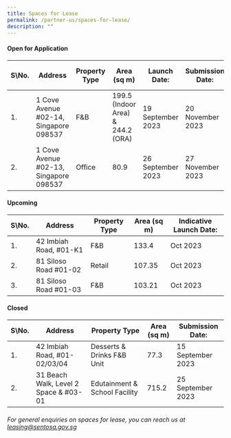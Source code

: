 ```yaml
---
title: Spaces for Lease
permalink: /partner-us/spaces-for-lease/
description: ""
---
```

#### **Open for Application**

| S\No. | Address | Property Type | Area (sq m) | Launch Date: | Submission Date: | Site Showround | Request for information |
| -------- | -------- | -------- | -------- | -------- | -------- | -------- | -------- |
 | 1. |  1 Cove Avenue #02-14, Singapore 098537 | F&B | 199.5 (Indoor Area) & 244.2 (ORA) | 19 September 2023 | 20 November 2023 | Upon request | [Register interest here](https://form.gov.sg/6507eb4e2ccd0f0012806905)
 | 2. |  1 Cove Avenue #02-13, Singapore 098537 | Office | 80.9 | 26 September 2023 | 27 November 2023 | Upon request | [Register interest here](https://form.gov.sg/6507ec25356d470012cee186)

#### **Upcoming**

| S\No. | Address | Property Type | Area (sq m) | Indicative Launch Date:
| -------- | -------- | -------- | -------- | -------- 
| 1. | 42 Imbiah Road, #01-K1 | F&B | 133.4 | Oct 2023 
| 2. | 81 Siloso Road #01-02 | Retail | 107.35 | Oct 2023 
| 3. | 81 Siloso Road #01-03 | F&B | 103.21 | Oct 2023 



#### **Closed**

| S\No. | Address | Property Type | Area (sq m) | Submission Date:| 
| -------- | -------- | -------- | -------- | -------- |
|1. | 42 Imbiah Road, #01-02/03/04 | Desserts & Drinks F&B Unit |77.3| 15 September 2023  |
|2. | 31 Beach Walk, Level 2 Space & #03-01 | Edutainment & School Facility |715.2| 25 September 2023  |



###### For general enquiries on spaces for lease, you can reach us at leasing@sentosa.gov.sg
